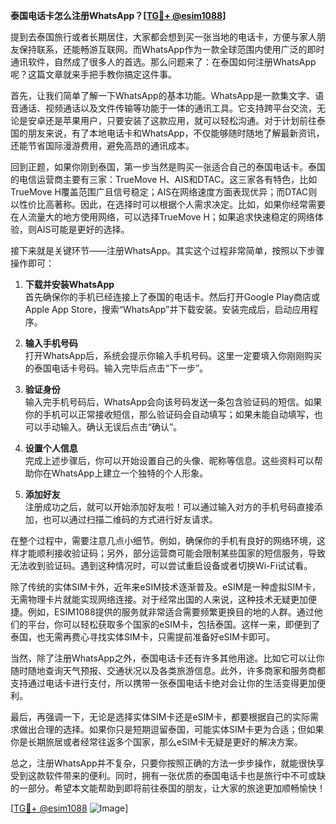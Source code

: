 **泰国电话卡怎么注册WhatsApp？[[TG💪+ @esim1088](https://t.me/s/esim1088)]**

提到去泰国旅行或者长期居住，大家都会想到买一张当地的电话卡，方便与家人朋友保持联系，还能畅游互联网。而WhatsApp作为一款全球范围内使用广泛的即时通讯软件，自然成了很多人的首选。那么问题来了：在泰国如何注册WhatsApp呢？这篇文章就来手把手教你搞定这件事。

首先，让我们简单了解一下WhatsApp的基本功能。WhatsApp是一款集文字、语音通话、视频通话以及文件传输等功能于一体的通讯工具。它支持跨平台交流，无论是安卓还是苹果用户，只要安装了这款应用，就可以轻松沟通。对于计划前往泰国的朋友来说，有了本地电话卡和WhatsApp，不仅能够随时随地了解最新资讯，还能节省国际漫游费用，避免高昂的通讯成本。

回到正题，如果你刚到泰国，第一步当然是购买一张适合自己的泰国电话卡。泰国的电信运营商主要有三家：TrueMove H、AIS和DTAC。这三家各有特色，比如TrueMove H覆盖范围广且信号稳定；AIS在网络速度方面表现优异；而DTAC则以性价比高著称。因此，在选择时可以根据个人需求决定。比如，如果你经常需要在人流量大的地方使用网络，可以选择TrueMove H；如果追求快速稳定的网络体验，则AIS可能是更好的选择。

接下来就是关键环节——注册WhatsApp。其实这个过程非常简单，按照以下步骤操作即可：

1. **下载并安装WhatsApp**  
   首先确保你的手机已经连接上了泰国的电话卡。然后打开Google Play商店或Apple App Store，搜索“WhatsApp”并下载安装。安装完成后，启动应用程序。

2. **输入手机号码**  
   打开WhatsApp后，系统会提示你输入手机号码。这里一定要填入你刚刚购买的泰国电话卡号码。输入完毕后点击“下一步”。

3. **验证身份**  
   输入完手机号码后，WhatsApp会向该号码发送一条包含验证码的短信。如果你的手机可以正常接收短信，那么验证码会自动填写；如果未能自动填写，也可以手动输入。确认无误后点击“确认”。

4. **设置个人信息**  
   完成上述步骤后，你可以开始设置自己的头像、昵称等信息。这些资料可以帮助你在WhatsApp上建立一个独特的个人形象。

5. **添加好友**  
   注册成功之后，就可以开始添加好友啦！可以通过输入对方的手机号码直接添加，也可以通过扫描二维码的方式进行好友请求。

在整个过程中，需要注意几点小细节。例如，确保你的手机有良好的网络环境，这样才能顺利接收验证码；另外，部分运营商可能会限制某些国家的短信服务，导致无法收到验证码。遇到这种情况时，可以尝试重启设备或者切换Wi-Fi试试看。

除了传统的实体SIM卡外，近年来eSIM技术逐渐普及。eSIM是一种虚拟SIM卡，无需物理卡片就能实现网络连接。对于经常出国的人来说，这种技术无疑更加便捷。例如，ESIM1088提供的服务就非常适合需要频繁更换目的地的人群。通过他们的平台，你可以轻松获取多个国家的eSIM卡，包括泰国。这样一来，即便到了泰国，也无需再费心寻找实体SIM卡，只需提前准备好eSIM卡即可。

当然，除了注册WhatsApp之外，泰国电话卡还有许多其他用途。比如它可以让你随时随地查询天气预报、交通状况以及各类旅游信息。此外，许多商家和服务商都支持通过电话卡进行支付，所以携带一张泰国电话卡绝对会让你的生活变得更加便利。

最后，再强调一下，无论是选择实体SIM卡还是eSIM卡，都要根据自己的实际需求做出合理的选择。如果你只是短期逗留泰国，可能实体SIM卡更为合适；但如果你是长期旅居或者经常往返多个国家，那么eSIM卡无疑是更好的解决方案。

总之，注册WhatsApp并不复杂，只要你按照正确的方法一步步操作，就能很快享受到这款软件带来的便利。同时，拥有一张优质的泰国电话卡也是旅行中不可或缺的一部分。希望本文能帮助到即将前往泰国的朋友，让大家的旅途更加顺畅愉快！

[[TG💪+ @esim1088](https://t.me/s/esim1088) ![Image](https://i.postimg.cc/4NQfJmqS/Snipaste-2025-05-13-00-14-12.png)]
